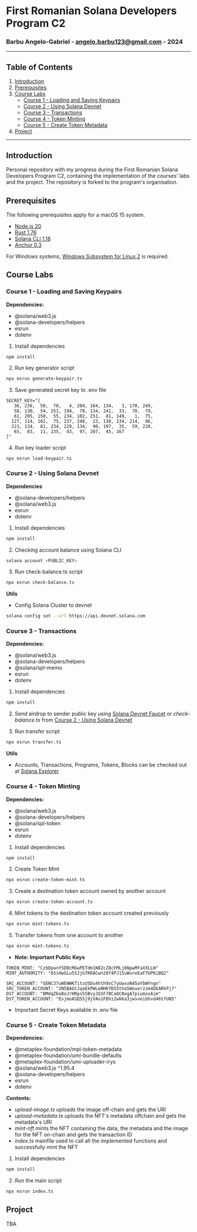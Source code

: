 # First Romanian Solana Developers Program C2
### Barbu Angelo-Gabriel - angelo.barbu123@gmail.com - 2024

---

## Table of Contents

1. [Introduction](#introduction)
2. [Prerequisites](#prerequisites)
3. [Course Labs](#course-labs)
   - [Course 1 - Loading and Saving Keypairs](#course-1---loading-and-saving-keypairs)
   - [Course 2 - Using Solana Devnet](#course-2---using-solana-devnet)
   - [Course 3 - Transactions](#course-3---transactions)
   - [Course 4 - Token Minting](#course-4---token-minting)
   - [Course 5 - Create Token Metadata](#course-5---create-token-metadata)
4. [Project](#project)

---

## Introduction

Personal repository with my progress during the First Romanian Solana Developers Program C2, containing the implementation of the courses' labs and the project. The repository is forked to the program's organisation.

## Prerequisites

The following prerequisites apply for a macOS 15 system.
- [Node.js 20](https://nodejs.org/en/download/)
- [Rust 1.76](https://www.rust-lang.org/tools/install)
- [Solana CLI 1.18](https://crates.io/crates/solana-cli)
- [Anchor 0.3](https://crates.io/crates/anchor-lang/0.30.0)

For Windows systems, [Windows Subsystem for Linux 2](https://learn.microsoft.com/en-us/windows/wsl/install) is required.

## Course Labs

### Course 1 - Loading and Saving Keypairs

**Dependencies:**
- @solana/web3.js
- @solana-developers/helpers
- esrun
- dotenv

1. Install dependencies
```bash
npm install
 ```

2. Run key generator script
```bash
npx esrun generate-keypair.ts
 ```

3. Save generated secret key to .env file
```
SECRET_KEY="[
   36, 236,  50,  70,   4, 204, 164, 134,   3, 170, 249,
   58, 130,  54, 251, 194,  78, 134, 241,  33,  78,  79,
   61, 205, 150,  55, 234, 102, 251,  81, 149,   1,  75,
  127, 114, 102,  75, 237, 248,  23, 138, 134, 214,  86,
  223, 134,  81, 234, 229, 134,  90, 197,  35,  59, 228,
   65,  83,  11, 235,  43,  97, 207,  45, 167
]"
```

4. Run key loader script
```
npx esrun load-keypair.ts
```


### Course 2 - Using Solana Devnet

**Dependencies**
- @solana-developers/helpers
- @solana/web3.js
- esrun
- dotenv

1. Install dependencies
```bash
npm install
```

2. Checking account balance using Solana CLI
```bash
solana account <PUBLIC_KEY>
```

3. Run check-balance.ts script
```bash
npx esrun check-balance.ts
```

**Utils**
- Config Solana Cluster to devnet
```bash
solana config set --url https://api.devnet.solana.com
```


### Course 3 - Transactions

**Dependencies:**
- @solana/web3.js
- @solana-developers/helpers
- @solana/spl-memo
- esrun
- dotenv

1. Install dependencies
```bash
npm install
```

2. Send airdrop to sender public key using [Solana Devnet Faucet]("https://faucet.solana.com") or *check-balance.ts* from [Course 2 - Using Solana Devnet](#course-2---using-solana-devnet)

3. Run transfer script
```bash
npx esrun transfer.ts
```

**Utils**
- Accounts, Transactions, Programs, Tokens, Blocks can be checked out at [Solana Explorer]("https://explorer.solana.com")


### Course 4 - Token Minting

**Dependencies:**
- @solana/web3.js
- @solana-developers/helpers
- @solana/spl-token
- esrun
- dotenv

1. Install dependencies
```bash
npm install
```

2. Create Token Mint
```bash
npx esrun create-token-mint.ts
```

3. Create a destination token account owned by another account
```bash
npx esrun create-token-account.ts
```

4. Mint tokens to the destination token account created previously
```bash
npx esrun mint-tokens.ts
```

5. Transfer tokens from one account to another
```bash
npx esrun mint-tokens.ts
```

- **Note: Important Public Keys**
```
TOKEN_MINT: "CzbDpanY5DBcMGwPETdm1N82cZ8cFMLj6NpwMFaXXLLW"
MINT_AUTHORITY: "65iHwGLu5SJjGfKRACwn28f4PJ15uWureEaFTUPKiBQ2"

SRC_ACCOUNT: "GENC37uWEWWKTitsUSDu4hth9xC7yUwxxN45oYbWYngn"
SRC_TOKEN_ACCOUNT: "2N5BAGtJqaEkPWLeNHKYDS5tha5Wouerzzm4DEARhPj7"
DST_ACCOUNT: "BMdqZbo8oJrHRps5SBvyJGSF7BCa6CNxgA7piumsxAim"
DST_TOKEN_ACCOUNT: "EvjmoASQ55j9jVAo1FBVz2wkKa3jwsveibhvd46tfUN5"
```
- Important Secret Keys available in .env file 


### Course 5 - Create Token Metadata
**Dependencies:**
- @metaplex-foundation/mpl-token-metadata
- @metaplex-foundation/umi-bundle-defaults
- @metaplex-foundation/umi-uploader-irys
- @solana/web3.js ^1.95.4
- @solana-developers/helpers
- esrun
- dotenv

**Contents:**
- *upload-image.ts* uploads the image off-chain and gets the URI
- *upload-metadata.ts* uploads the NFT's metadata offchain and gets the metadata's URI
- *mint-nft* mints the NFT containing the data, the metadata and the image for the NFT on-chain and gets the transaction ID
- *index.ts* mainfile used to call all the implemented functions and successfully mint the NFT

1. Install dependencies
```bash
npm install
```
2. Run the main script
```bash
npx esrun index.ts
```



## Project

TBA


